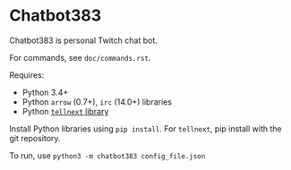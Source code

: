 Chatbot383
==========

Chatbot383 is personal Twitch chat bot.

For commands, see `doc/commands.rst`.

Requires:

* Python 3.4+
* Python `arrow` (0.7+), `irc` (14.0+) libraries
* Python [`tellnext` library](https://github.com/chfoo/tellnext)

Install Python libraries using `pip install`. For `tellnext`, pip install with the git repository.

To run, use `python3 -m chatbot383 config_file.json`

